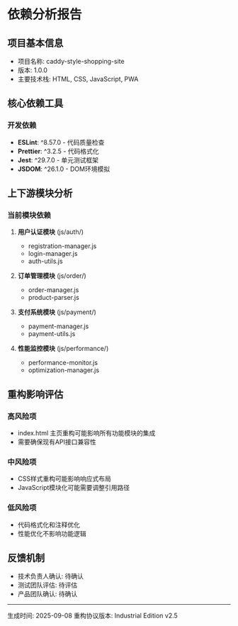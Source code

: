 # 依赖分析报告

## 项目基本信息
- 项目名称: caddy-style-shopping-site
- 版本: 1.0.0
- 主要技术栈: HTML, CSS, JavaScript, PWA

## 核心依赖工具
### 开发依赖
- **ESLint**: ^8.57.0 - 代码质量检查
- **Prettier**: ^3.2.5 - 代码格式化
- **Jest**: ^29.7.0 - 单元测试框架
- **JSDOM**: ^26.1.0 - DOM环境模拟

## 上下游模块分析
### 当前模块依赖
1. **用户认证模块** (js/auth/)
   - registration-manager.js
   - login-manager.js
   - auth-utils.js

2. **订单管理模块** (js/order/)
   - order-manager.js
   - product-parser.js

3. **支付系统模块** (js/payment/)
   - payment-manager.js
   - payment-utils.js

4. **性能监控模块** (js/performance/)
   - performance-monitor.js
   - optimization-manager.js

## 重构影响评估
### 高风险项
- index.html 主页重构可能影响所有功能模块的集成
- 需要确保现有API接口兼容性

### 中风险项
- CSS样式重构可能影响响应式布局
- JavaScript模块化可能需要调整引用路径

### 低风险项
- 代码格式化和注释优化
- 性能优化不影响功能逻辑

## 反馈机制
- 技术负责人确认: 待确认
- 测试团队评估: 待评估
- 产品团队确认: 待确认

---
生成时间: 2025-09-08
重构协议版本: Industrial Edition v2.5